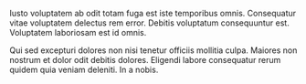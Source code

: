 Iusto voluptatem ab odit totam fuga est iste temporibus omnis. Consequatur vitae voluptatem delectus rem error. Debitis voluptatum consequuntur est. Voluptatem laboriosam est id omnis.
 Qui sed excepturi dolores non nisi tenetur officiis mollitia culpa. Maiores non nostrum et dolor odit debitis dolores. Eligendi labore consequatur rerum quidem quia veniam deleniti. In a nobis.
